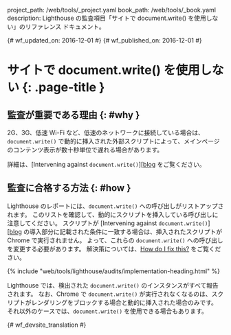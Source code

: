 project_path: /web/tools/_project.yaml
book_path: /web/tools/_book.yaml
description: Lighthouse の監査項目「サイトで document.write() を使用しない」のリファレンス ドキュメント。

{# wf_updated_on: 2016-12-01 #}
{# wf_published_on: 2016-12-01 #}

#  サイトで document.write() を使用しない {: .page-title }

##  監査が重要である理由 {: #why }

2G、3G、低速 Wi-Fi など、低速のネットワークに接続している場合は、`document.write()`
で動的に挿入された外部スクリプトによって、メインページのコンテンツ表示が数十秒単位で遅れる場合があります。


詳細は、[Intervening against `document.write()`][[blog] をご覧ください。

[blog]: /web/updates/2016/08/removing-document-write

##  監査に合格する方法 {: #how }

Lighthouse のレポートには、`document.write()` への呼び出しがリストアップされます。
このリストを確認して、動的にスクリプトを挿入している呼び出しに注意してください。
スクリプトが
[Intervening against `document.write()`][[blog] の導入部分に記載された条件に一致する場合は、挿入されたスクリプトが Chrome で実行されません。
よって、これらの `document.write()` への呼び出しを変更する必要があります。
解決策については、[How do I fix this?][fix] をご覧ください。 

[fix]: /web/updates/2016/08/removing-document-write#how_do_i_fix_this

{% include "web/tools/lighthouse/audits/implementation-heading.html" %}

Lighthouse では、検出された `document.write()` のインスタンスがすべて報告されます。
なお、Chrome で `document.write()` が実行されなくなるのは、スクリプトがレンダリングをブロックする場合と動的に挿入された場合のみです。
それ以外のケースでは、`document.write()` を使用できる場合もあります。



{# wf_devsite_translation #}
